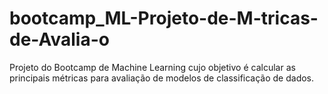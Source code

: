 # bootcamp_ML-Projeto-de-M-tricas-de-Avalia-o
Projeto do Bootcamp de Machine Learning cujo objetivo é calcular as principais métricas para avaliação de modelos de classificação de dados. 
